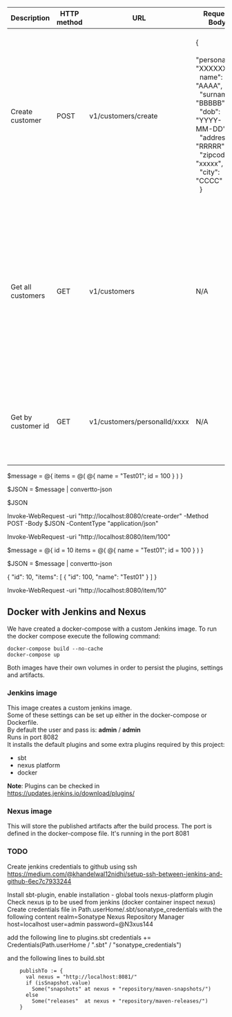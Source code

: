 <style>
table th:first-of-type {
    width: 10%;
}
table th:nth-of-type(2) {
    width: 10%;
}
table th:nth-of-type(3) {
    width: 10%;
}
table th:nth-of-type(4) {
    width: 30%;
}
table th:nth-of-type(5) {
    width: 10%;
}
table th:nth-of-type(6) {
    width: 30%;
}
</style>

| Description | HTTP method | URL | Request Body | Status Code | Response Example |
| ----------- | ----------- | --- | ------------ | ----------- | ---------------- |
| Create customer | POST | v1/customers/create |{<br/>&nbsp; "personalId": "XXXXXX",<br/>&nbsp; name": "AAAA",<br/>&nbsp; "surname": "BBBBB",<br/>&nbsp; "dob": "YYYY-MM-DD",<br/>&nbsp; "address": "RRRRR",<br/>&nbsp; "zipcode": "xxxxx",<br/>&nbsp; "city": "CCCC"<br/>&nbsp; }  | 201 Created | {<br/>&nbsp;"call": "customers/create",<br/>&nbsp; "method:": "post",<br/>&nbsp; "personalId": "XXXXXX",<br/>&nbsp; name": "AAAA",<br/>&nbsp; "surname": "BBBBB",<br/>&nbsp; "dob": "YYYY-MM-DD",<br/>&nbsp; "address": "RRRRR",<br/>&nbsp; "zipcode": "xxxxx",<br/>&nbsp; "city": "CCCC",<br/>&nbsp; "loadTS": "YYYY-MM-DDTHH:MM:SS.sss"<br/>&nbsp; }``` |
| Get all customers | GET | v1/customers | N/A | 200 OK | ```[ { "personalId": "XXXXXX", name": "AAAA", "surname": "BBBBB", "dob": "YYYY-MM-DD", "address": "RRRRR", "zipcode": "xxxxx", "city": "CCCC", "loadTS": "YYYY-MM-DDTHH:MM:SS.sss" }, { "personalId": "XXXXXX", name": "AAAA", "surname": "BBBBB", "dob": "YYYY-MM-DD", "address": "RRRRR", "zipcode": "xxxxx", "city": "CCCC", "loadTS": "YYYY-MM-DDTHH:MM:SS.sss" } ]``` |
| Get by customer id | GET | v1/customers/personalId/xxxx | N/A | 200 OK | ```{ "personalId": "XXXXXX", name": "AAAA", "surname": "BBBBB", "dob": "YYYY-MM-DD", "address": "RRRRR", "zipcode": "xxxxx", "city": "CCCC", "loadTS": "YYYY-MM-DDTHH:MM:SS.sss" }``` | 

$message = @{ 
    items = @(
        @{ name = "Test01"; id = 100 }
    )
}
         
$JSON = $message | convertto-json 

$JSON

Invoke-WebRequest -uri "http://localhost:8080/create-order" -Method POST -Body $JSON -ContentType "application/json"

Invoke-WebRequest -uri "http://localhost:8080/item/100" 


$message = @{ 
    id = 10
    items = @(
        @{ name = "Test01"; id = 100 }
    )
}

$JSON = $message | convertto-json 

{
    "id":  10,
    "items":  [
                  {
                      "id":  100,
                      "name":  "Test01"
                  }
              ]
}

Invoke-WebRequest -uri "http://localhost:8080/item/10" 

## Docker with Jenkins and Nexus

We have created a docker-compose with a custom Jenkins image. To run the docker compose execute the following command:
```
docker-compose build --no-cache
docker-compose up
```

Both images have their own volumes in order to persist the plugins, settings and artifacts.

### Jenkins image

This image creates a custom jenkins image.  
Some of these settings can be set up either in the docker-compose or Dockerfile.  
By default the user and pass is: **admin** / **admin**  
Runs in port 8082  
It installs the default plugins and some extra plugins required by this project:

* sbt
* nexus platform
* docker

**Note**: Plugins can be checked in https://updates.jenkins.io/download/plugins/

### Nexus image

This will store the published artifacts after the build process. The port is defined in the docker-compose file.
It's running in the port 8081

### TODO
Create jenkins credentials to github using ssh
https://medium.com/@khandelwal12nidhi/setup-ssh-between-jenkins-and-github-6ec7c7933244

Install sbt-plugin, enable installation - global tools
nexus-platform plugin
Check nexus ip to be used from jenkins (docker container inspect nexus)
Create credentials file in Path.userHome/.sbt/sonatype_credentials with the following content
realm=Sonatype Nexus Repository Manager
host=localhost
user=admin
password=@N3xus144

add the following line to plugins.sbt
credentials += Credentials(Path.userHome / ".sbt" / "sonatype_credentials")

and the following lines to build.sbt
```
    publishTo := {
      val nexus = "http://localhost:8081/"
      if (isSnapshot.value)
        Some("snapshots" at nexus + "repository/maven-snapshots/")
      else
        Some("releases"  at nexus + "repository/maven-releases/")
    }
```